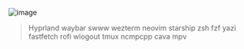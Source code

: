 ![image](https://github.com/user-attachments/assets/25d98e3c-d4f3-4649-baba-9d2744d0ef75)

> Hyprland
> waybar
> swww
> wezterm
> neovim
> starship
> zsh
> fzf
> yazi
> fastfetch
> rofi
> wlogout
> tmux
> ncmpcpp
> cava
> mpv


